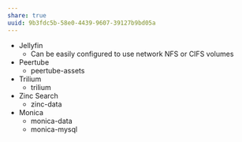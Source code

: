 ```yaml
---
share: true
uuid: 9b3fdc5b-58e0-4439-9607-39127b9bd05a
---
```


* Jellyfin
	* Can be easily configured to use  network NFS or CIFS volumes
* Peertube
	* peertube-assets
* Trilium
	* trilium
* Zinc Search
	* zinc-data
* Monica
	* monica-data
	* monica-mysql